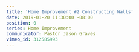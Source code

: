 ```yaml
---
title: 'Home Improvement #2 Constructing Walls'
date: 2019-01-20 11:30:00 -08:00
position: 0
series: Home Improvement
communicator: Pastor Jason Graves
vimeo_id: 312585993
---
```


